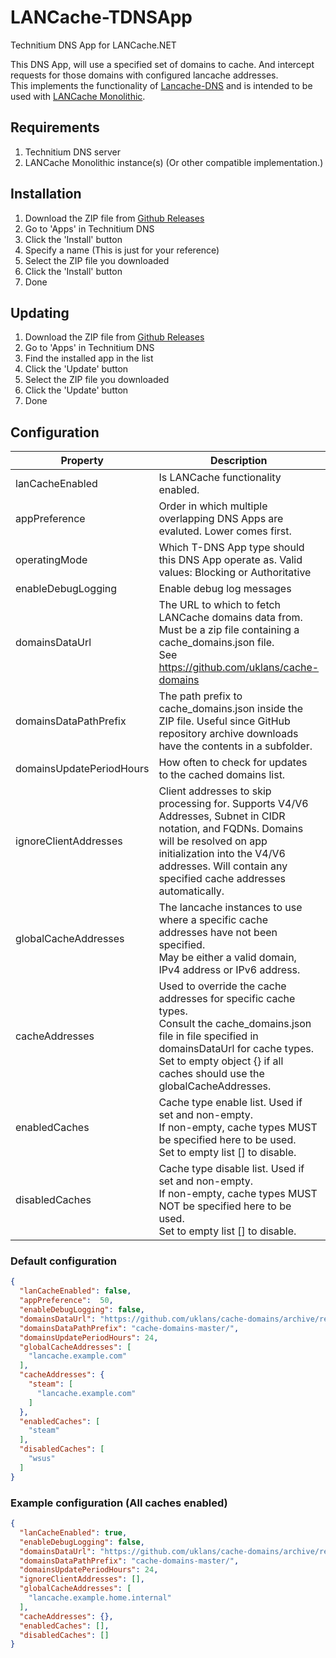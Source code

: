 # LANCache-TDNSApp

Technitium DNS App for LANCache.NET

This DNS App, will use a specified set of domains to cache. And intercept requests for those domains with configured lancache addresses.<br/>
This implements the functionality of [Lancache-DNS](https://lancache.net/docs/containers/dns/) and is intended to be used with [LANCache Monolithic](https://lancache.net/docs/containers/monolithic/).

## Requirements
1. Technitium DNS server
2. LANCache Monolithic instance(s) (Or other compatible implementation.)

## Installation

1. Download the ZIP file from [Github Releases](https://github.com/ruifung/LANCache-TDNSApp/releases/latest)
2. Go to 'Apps' in Technitium DNS
3. Click the 'Install' button
4. Specify a name (This is just for your reference)
5. Select the ZIP file you downloaded
6. Click the 'Install' button
7. Done

## Updating

1. Download the ZIP file from [Github Releases](https://github.com/ruifung/LANCache-TDNSApp/releases/latest)
2. Go to 'Apps' in Technitium DNS
3. Find the installed app in the list
4. Click the 'Update' button
5. Select the ZIP file you downloaded
6. Click the 'Update' button
7. Done

## Configuration
| Property                 | Description                                                                                                                                                                                                                                 | Default                                                               |
|--------------------------|---------------------------------------------------------------------------------------------------------------------------------------------------------------------------------------------------------------------------------------------|-----------------------------------------------------------------------|
| lanCacheEnabled          | Is LANCache functionality enabled.                                                                                                                                                                                                          | false                                                                 |
| appPreference            | Order in which multiple overlapping DNS Apps are evaluted. Lower comes first.                                                                                                                                                               | 50                                                                    |
| operatingMode            | Which T-DNS App type should this DNS App operate as. Valid values: Blocking or Authoritative                                                                                                                                                | Authoritative                                                         |
| enableDebugLogging       | Enable debug log messages                                                                                                                                                                                                                   | false                                                                 |
| domainsDataUrl           | The URL to which to fetch LANCache domains data from.<br/>Must be a zip file containing a cache_domains.json file. <br/> See https://github.com/uklans/cache-domains                                                                        | https://github.com/uklans/cache-domains/archive/refs/heads/master.zip |
| domainsDataPathPrefix    | The path prefix to cache_domains.json inside the ZIP file. Useful since GitHub repository archive downloads have the contents in a subfolder.                                                                                               | cache-domains-master/                                                 |
| domainsUpdatePeriodHours | How often to check for updates to the cached domains list.                                                                                                                                                                                  | 24                                                                    |
| ignoreClientAddresses    | Client addresses to skip processing for. Supports V4/V6 Addresses, Subnet in CIDR notation, and FQDNs. Domains will be resolved on app initialization into the V4/V6 addresses. Will contain any specified cache addresses automatically.   | []                                                                    |
| globalCacheAddresses     | The lancache instances to use where a specific cache addresses have not been specified.<br/> May be either a valid domain, IPv4 address or IPv6 address.                                                                                    | ["lancache.example.com"]                                              |
| cacheAddresses           | Used to override the cache addresses for specific cache types.<br/> Consult the cache_domains.json file in file specified in domainsDataUrl for cache types.<br/> Set to empty object {} if all caches should use the globalCacheAddresses. | { "steam": ["lancache.example.com"] }                                 |
| enabledCaches            | Cache type enable list. Used if set and non-empty.<br/> If non-empty, cache types MUST be specified here to be used.<br/> Set to empty list [] to disable.                                                                                  | ["steam"]                                                             |
| disabledCaches           | Cache type disable list. Used if set and non-empty.<br/> If non-empty, cache types MUST NOT be specified here to be used.<br/> Set to empty list [] to disable.                                                                             | ["wsus"]                                                              |

### Default configuration
```json
{
  "lanCacheEnabled": false,
  "appPreference":  50,
  "enableDebugLogging": false,
  "domainsDataUrl": "https://github.com/uklans/cache-domains/archive/refs/heads/master.zip",
  "domainsDataPathPrefix": "cache-domains-master/",
  "domainsUpdatePeriodHours": 24,
  "globalCacheAddresses": [
    "lancache.example.com"
  ],
  "cacheAddresses": {
    "steam": [
      "lancache.example.com"
    ]
  },
  "enabledCaches": [
    "steam"
  ],
  "disabledCaches": [
    "wsus"
  ]
}
```

### Example configuration (All caches enabled)
```json
{
  "lanCacheEnabled": true,
  "enableDebugLogging": false,
  "domainsDataUrl": "https://github.com/uklans/cache-domains/archive/refs/heads/master.zip",
  "domainsDataPathPrefix": "cache-domains-master/",
  "domainsUpdatePeriodHours": 24,
  "ignoreClientAddresses": [],
  "globalCacheAddresses": [
    "lancache.example.home.internal"
  ],
  "cacheAddresses": {},
  "enabledCaches": [],
  "disabledCaches": []
}
```